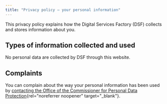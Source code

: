 ```yaml
---
title: "Privacy policy – your personal information"
---
```


This privacy policy explains how the Digital Services Factory (DSF) collects and stores information about you.

## Types of information collected and used

No personal data are collected by DSF through this website.

## Complaints
You can complain about the way your personal information has been used by [contacting the Office of the Commissioner for Personal Data Protection](https://www.dataprotection.gov.cy/dataprotection/dataprotection.nsf/page1i_en/page1i_en?opendocument){rel="noreferrer noopener" target="_blank"}. 